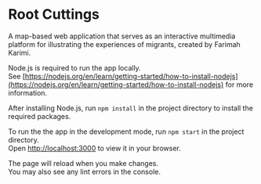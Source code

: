 # Root Cuttings

A map-based web application that serves as an interactive multimedia platform for illustrating the experiences of migrants, created by Farimah Karimi.

Node.js is required to run the app locally.\
See [https://nodejs.org/en/learn/getting-started/how-to-install-nodejs](https://nodejs.org/en/learn/getting-started/how-to-install-nodejs) for more information.

After installing Node.js, run `npm install` in the project directory to install the required packages.

To run the the app in the development mode, run `npm start` in the project directory.\
Open [http://localhost:3000](http://localhost:3000) to view it in your browser.

The page will reload when you make changes.\
You may also see any lint errors in the console.